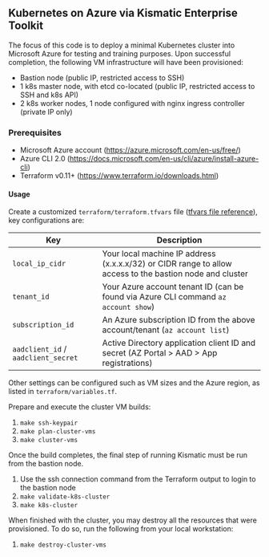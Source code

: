 ## Kubernetes on Azure via Kismatic Enterprise Toolkit
The focus of this code is to deploy a minimal Kubernetes cluster into Microsoft Azure for testing and training purposes.
Upon successful completion, the following VM infrastructure will have been provisioned:
  * Bastion node (public IP, restricted access to SSH)
  * 1 k8s master node, with etcd co-located (public IP, restricted access to SSH and k8s API)
  * 2 k8s worker nodes, 1 node configured with nginx ingress controller (private IP only)

### Prerequisites
* Microsoft Azure account (https://azure.microsoft.com/en-us/free/)
* Azure CLI 2.0 (https://docs.microsoft.com/en-us/cli/azure/install-azure-cli)
* Terraform v0.11+ (https://www.terraform.io/downloads.html)

#### Usage
Create a customized `terraform/terraform.tfvars` file ([tfvars file reference](https://www.terraform.io/intro/getting-started/variables.html#from-a-file)), key configurations are:

| Key               | Description       |
| ----------------- | ----------------- |
| `local_ip_cidr`   | Your local machine IP address (x.x.x.x/32) or CIDR range to allow access to the bastion node and cluster |
| `tenant_id`       | Your Azure account tenant ID (can be found via Azure CLI command `az account show`) |
| `subscription_id` | An Azure subscription ID from the above account/tenant (`az account list`) |
| `aadclient_id` / `aadclient_secret` | Active Directory application client ID and secret (AZ Portal > AAD > App registrations)|

Other settings can be configured such as VM sizes and the Azure region, as listed in `terraform/variables.tf`.

Prepare and execute the cluster VM builds:
  1. `make ssh-keypair`
  1. `make plan-cluster-vms`
  1. `make cluster-vms`

Once the build completes, the final step of running Kismatic must be run from the bastion node.
  1. Use the ssh connection command from the Terraform output to login to the bastion node
  1. `make validate-k8s-cluster`
  1. `make k8s-cluster`

When finished with the cluster, you may destroy all the resources that were provisioned. To do so, run the following from your local workstation:
  1. `make destroy-cluster-vms`
